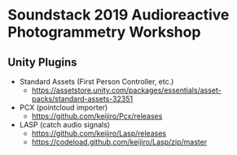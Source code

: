# Soundstack 2019 Audioreactive Photogrammetry Workshop

## Unity Plugins
- Standard Assets (First Person Controller, etc.)
    - https://assetstore.unity.com/packages/essentials/asset-packs/standard-assets-32351  
- PCX (pointcloud importer)
    - https://github.com/keijiro/Pcx/releases
- LASP (catch  audio signals)
    - https://github.com/keijiro/Lasp/releases
    - https://codeload.github.com/keijiro/Lasp/zip/master
